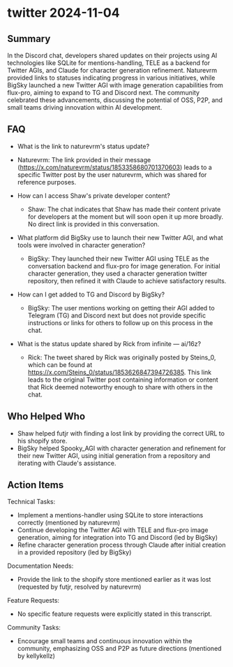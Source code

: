 # twitter 2024-11-04

## Summary

In the Discord chat, developers shared updates on their projects using AI technologies like SQLite for mentions-handling, TELE as a backend for Twitter AGIs, and Claude for character generation refinement. Naturevrm provided links to statuses indicating progress in various initiatives, while BigSky launched a new Twitter AGI with image generation capabilities from flux-pro, aiming to expand to TG and Discord next. The community celebrated these advancements, discussing the potential of OSS, P2P, and small teams driving innovation within AI development.

## FAQ

- What is the link to naturevrm's status update?
- Naturevrm: The link provided in their message (https://x.com/naturevrm/status/1853358680701370603) leads to a specific Twitter post by the user naturevrm, which was shared for reference purposes.

- How can I access Shaw's private developer content?

    - Shaw: The chat indicates that Shaw has made their content private for developers at the moment but will soon open it up more broadly. No direct link is provided in this conversation.

- What platform did BigSky use to launch their new Twitter AGI, and what tools were involved in character generation?

    - BigSky: They launched their new Twitter AGI using TELE as the conversation backend and flux-pro for image generation. For initial character generation, they used a character generation twitter repository, then refined it with Claude to achieve satisfactory results.

- How can I get added to TG and Discord by BigSky?

    - BigSky: The user mentions working on getting their AGI added to Telegram (TG) and Discord next but does not provide specific instructions or links for others to follow up on this process in the chat.

- What is the status update shared by Rick from infinite — ai/16z?
    - Rick: The tweet shared by Rick was originally posted by Steins_0, which can be found at https://x.com/Steins_0/status/1853626847394726385. This link leads to the original Twitter post containing information or content that Rick deemed noteworthy enough to share with others in the chat.

## Who Helped Who

- Shaw helped futjr with finding a lost link by providing the correct URL to his shopify store.
- BigSky helped Spooky_AGI with character generation and refinement for their new Twitter AGI, using initial generation from a repository and iterating with Claude's assistance.

## Action Items

Technical Tasks:

- Implement a mentions-handler using SQLite to store interactions correctly (mentioned by naturevrm)
- Continue developing the Twitter AGI with TELE and flux-pro image generation, aiming for integration into TG and Discord (led by BigSky)
- Refine character generation process through Claude after initial creation in a provided repository (led by BigSky)

Documentation Needs:

- Provide the link to the shopify store mentioned earlier as it was lost (requested by futjr, resolved by naturevrm)

Feature Requests:

- No specific feature requests were explicitly stated in this transcript.

Community Tasks:

- Encourage small teams and continuous innovation within the community, emphasizing OSS and P2P as future directions (mentioned by kellykellz)
